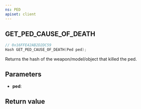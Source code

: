 ```yaml
---
ns: PED
apiset: client
---
```

## GET_PED_CAUSE_OF_DEATH

```c
// 0x16FFE42AB2D2DC59
Hash GET_PED_CAUSE_OF_DEATH(Ped ped);
```

Returns the hash of the weapon/model/object that killed the ped.

## Parameters
* **ped**:

## Return value